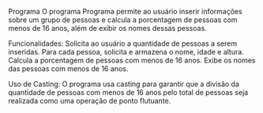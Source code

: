 Programa
O programa Programa permite ao usuário inserir informações sobre um grupo de pessoas e calcula a porcentagem de pessoas com menos de 16 anos, além de exibir os nomes dessas pessoas.

Funcionalidades:
Solicita ao usuário a quantidade de pessoas a serem inseridas.
Para cada pessoa, solicita e armazena o nome, idade e altura.
Calcula a porcentagem de pessoas com menos de 16 anos.
Exibe os nomes das pessoas com menos de 16 anos.

Uso de Casting:
O programa usa casting para garantir que a divisão da quantidade de pessoas com menos de 16 anos pelo total de pessoas seja realizada como uma operação de ponto flutuante.